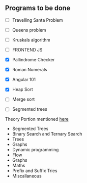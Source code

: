## Programs to be done

- [ ] Travelling Santa Problem

- [ ] Queens problem

- [ ] Kruskals algorithm

- [ ] FRONTEND JS

- [X] Pallindrome Checker

- [X] Roman Numerals

- [X] Angular 101

- [X] Heap Sort

- [ ] Merge sort

- [ ] Segmented trees

Theory Portion mentioned [here](https://github.com/hkirat/Algorithmic-Resources)

- Segmented Trees
- Binary Search and Ternary Search
- Trees
- Graphs
- Dynamic programming
- Flow
- Graphs
- Maths
- Prefix and Suffix Tries
- Miscallaneous
